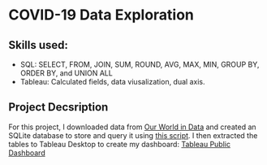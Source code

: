 # COVID-19 Data Exploration

## Skills used: 
  * SQL: SELECT, FROM, JOIN, SUM, ROUND, AVG, MAX, MIN, GROUP BY, ORDER BY, and UNION ALL
  * Tableau: Calculated fields, data viusalization, dual axis.

## Project Decsription
For this project, I downloaded data from [Our World in Data](https://ourworldindata.org/coronavirus) and created an SQLite database to store and query it using [this script](https://github.com/jenn-db/Covid-19-SQL-Tableau/blob/main/COVID-19%20SQL.sql). I then extracted the tables to Tableau Desktop to create my dashboard: [Tableau Public Dashboard](https://public.tableau.com/shared/QXJC2BD9M?:display_count=n&:origin=viz_share_link)



